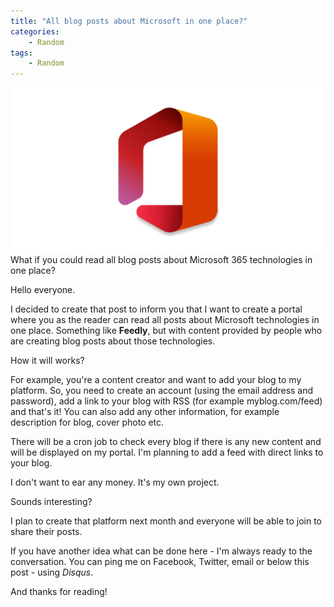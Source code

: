```yaml
---
title: "All blog posts about Microsoft in one place?"
categories:
    - Random
tags:
    - Random
---
```

![All blog posts about Microsoft in one place?](/assets/images/top_images/Microsoft365TOP.png)What if you could read all blog posts about Microsoft 365 technologies in one place?

Hello everyone.

I decided to create that post to inform you that I want to create a portal where you as the reader can read all posts about Microsoft technologies in one place. Something like **Feedly**, but with content provided by people who are creating blog posts about those technologies.

How it will works?

For example, you're a content creator and want to add your blog to my platform. So, you need to create an account (using the email address and password), add a link to your blog with RSS (for example myblog.com/feed) and that's it! You can also add any other information, for example description for blog, cover photo etc. 

There will be a cron job to check every blog if there is any new content and will be displayed on my portal. I'm planning to add a feed with direct links to your blog.

I don't want to ear any money. It's my own project. 

Sounds interesting? 

I plan to create that platform next month and everyone will be able to join to share their posts. 

If you have another idea what can be done here - I'm always ready to the conversation. You can ping me on Facebook, Twitter, email or below this post - using *Disqus*.

And thanks for reading!
